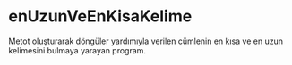 # enUzunVeEnKisaKelime
Metot oluşturarak döngüler yardımıyla verilen cümlenin en kısa ve en uzun kelimesini bulmaya yarayan program.
